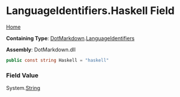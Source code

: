 # LanguageIdentifiers\.Haskell Field

[Home](../../../README.md)

**Containing Type**: [DotMarkdown](../../README.md)\.[LanguageIdentifiers](../README.md)

**Assembly**: DotMarkdown\.dll

```csharp
public const string Haskell = "haskell"
```

### Field Value

System\.[String](https://docs.microsoft.com/en-us/dotnet/api/system.string)